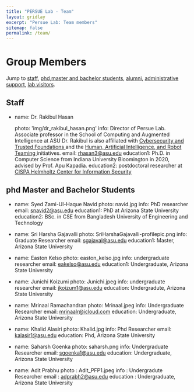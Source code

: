 ```yaml
---
title: "PERSUE Lab - Team"
layout: gridlay
excerpt: "Persue Lab: Team members"
sitemap: false
permalink: /team/
---
```


# Group Members

Jump to [staff](#staff), [phd,master and bachelor students](#master-and-bachelor-students), [alumni](#alumni), [administrative support](#administrative-support), [lab visitors](#lab-visitors).

## Staff
- name: Dr. Rakibul Hasan

  photo:  'img/dr_rakibul_hasan.png'
  info: Director of Persue Lab. Associate professor in the School of Computing and Augmented Intelligence at ASU
  Dr. Rakibul is also affiliated with <a href= "https://globalsecurity.asu.edu/expertise/cybersecurity-and-trusted-foundations/"> Cybersecurity and Trusted Foundations </a> and the <a href = "https://globalsecurity.asu.edu/expertise/human-artificial-intelligence-and-robot-teaming/">Human, Artificial Intelligence, and Robot Teaming </a> initiatives.
  email: rhasan3@asu.edu
  education1: Ph.D. in Computer Science from Indiana University Bloomington in 2020, advised by Prof. Apu Kapadia.
  education2: postdoctoral researcher at <a href= "https://cispa.de/en"> CISPA Helmholtz Center for Information Security</a> 
 

## phd Master and Bachelor Students


- name: Syed Zami-Ul-Haque Navid
  photo: navid.jpg
  info: PhD researcher 
  email: snavid2@asu.edu
  education1: PhD at Arizona State University
  education2:  BSc. in CSE from Bangladesh University of Engineering and Technology

- name: Sri Harsha Gajavalli
  photo: SriHarshaGajavalli-profilepic.png
  info: Graduate Researcher 
  email: sgajaval@asu.edu 
  education1: Master, Arizona State University 

- name: Easton Kelso 
  photo: easton_kelso.jpg
  info: undergraduate researcher 
  email: eakelso@asu.edu
  education1: Undergraduate, Arizona State University 
  
- name: Junichi Koizumi 
  photo: Junichi.jpeg
  info: undergraduate researcher 
  email: jkoizum1@asu.edu
  education: Undergradute, Arizona State University 

- name: Mrinaal Ramachandran
 photo: Mrinaal.jpeg
 info: Undergraduate Researcher 
 email: mrinaalr@icloud.com
 education: Undergraduate, Arizona State University 

- name: Khalid Alasiri
  photo: Khalid.jpg
  info: Phd Researcher 
  email: kalasir1@asu.edu
  education: Phd, Arizona State University 

- name: Saharsh Goenka
  photo: saharsh.png
  info: Undergraduate Researcher 
  email: sgoenka1@asu.edu
  education: Undergraduate, Arizona State University 

- name: Adit Prabhu
  photo : Adit_PFP1.jpeg
  info : Undergradute Researcher 
  email : adprabh2@asu.edu
  education : Undergraduate, Arizona State University 
  
 

